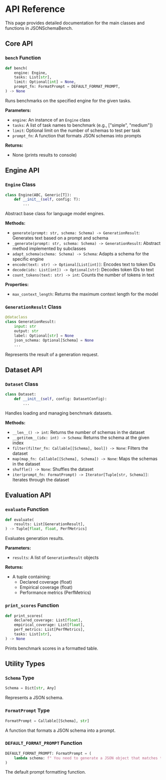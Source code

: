 # API Reference

This page provides detailed documentation for the main classes and functions in JSONSchemaBench.

## Core API

### `bench` Function

```python
def bench(
    engine: Engine,
    tasks: List[str],
    limit: Optional[int] = None,
    prompt_fn: FormatPrompt = DEFAULT_FORMAT_PROMPT,
) -> None
```

Runs benchmarks on the specified engine for the given tasks.

**Parameters:**
- `engine`: An instance of an `Engine` class
- `tasks`: A list of task names to benchmark (e.g., ["simple", "medium"])
- `limit`: Optional limit on the number of schemas to test per task
- `prompt_fn`: A function that formats JSON schemas into prompts

**Returns:**
- None (prints results to console)

## Engine API

### `Engine` Class

```python
class Engine(ABC, Generic[T]):
    def __init__(self, config: T):
        ...
```

Abstract base class for language model engines.

**Methods:**
- `generate(prompt: str, schema: Schema) -> GenerationResult`: Generates text based on a prompt and schema
- `_generate(prompt: str, schema: Schema) -> GenerationResult`: Abstract method implemented by subclasses
- `adapt_schema(schema: Schema) -> Schema`: Adapts a schema for the specific engine
- `encode(text: str) -> Optional[List[int]]`: Encodes text to token IDs
- `decode(ids: List[int]) -> Optional[str]`: Decodes token IDs to text
- `count_tokens(text: str) -> int`: Counts the number of tokens in text

**Properties:**
- `max_context_length`: Returns the maximum context length for the model

### `GenerationResult` Class

```python
@dataclass
class GenerationResult:
    input: str
    output: str
    label: Optional[str] = None
    json_schema: Optional[Schema] = None
    ...
```

Represents the result of a generation request.

## Dataset API

### `Dataset` Class

```python
class Dataset:
    def __init__(self, config: DatasetConfig):
        ...
```

Handles loading and managing benchmark datasets.

**Methods:**
- `__len__() -> int`: Returns the number of schemas in the dataset
- `__getitem__(idx: int) -> Schema`: Returns the schema at the given index
- `filter(filter_fn: Callable[[Schema], bool]) -> None`: Filters the dataset
- `map(map_fn: Callable[[Schema], Schema]) -> None`: Maps the schemas in the dataset
- `shuffle() -> None`: Shuffles the dataset
- `iter(prompt_fn: FormatPrompt) -> Iterator[Tuple[str, Schema]]`: Iterates through the dataset

## Evaluation API

### `evaluate` Function

```python
def evaluate(
    results: List[GenerationResult],
) -> Tuple[float, float, PerfMetrics]
```

Evaluates generation results.

**Parameters:**
- `results`: A list of `GenerationResult` objects

**Returns:**
- A tuple containing:
  - Declared coverage (float)
  - Empirical coverage (float)
  - Performance metrics (PerfMetrics)

### `print_scores` Function

```python
def print_scores(
    declared_coverage: List[float],
    empirical_coverage: List[float],
    perf_metrics: List[PerfMetrics],
    tasks: List[str],
) -> None
```

Prints benchmark scores in a formatted table.

## Utility Types

### `Schema` Type

```python
Schema = Dict[str, Any]
```

Represents a JSON schema.

### `FormatPrompt` Type

```python
FormatPrompt = Callable[[Schema], str]
```

A function that formats a JSON schema into a prompt.

### `DEFAULT_FORMAT_PROMPT` Function

```python
DEFAULT_FORMAT_PROMPT: FormatPrompt = (
    lambda schema: f" You need to generate a JSON object that matches the schema below. Do not include the schema in the output and DIRECTLY return the JSON object without any additional information. The schema is: {dumps(schema)}"
)
```

The default prompt formatting function.

